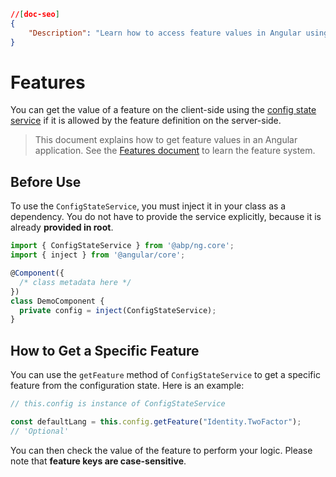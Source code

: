 ```json
//[doc-seo]
{
    "Description": "Learn how to access feature values in Angular using ConfigStateService for seamless integration with ABP Framework."
}
```

# Features

You can get the value of a feature on the client-side using the [config state service](./config-state.md) if it is allowed by the feature definition on the server-side.

> This document explains how to get feature values in an Angular application. See the [Features document](../../infrastructure/features.md) to learn the feature system.

## Before Use

To use the `ConfigStateService`, you must inject it in your class as a dependency. You do not have to provide the service explicitly, because it is already **provided in root**.

```js
import { ConfigStateService } from '@abp/ng.core';
import { inject } from '@angular/core';

@Component({
  /* class metadata here */
})
class DemoComponent {
  private config = inject(ConfigStateService);
}
```

## How to Get a Specific Feature

You can use the `getFeature` method of `ConfigStateService` to get a specific feature from the configuration state. Here is an example:

```js
// this.config is instance of ConfigStateService

const defaultLang = this.config.getFeature("Identity.TwoFactor");
// 'Optional'
```

You can then check the value of the feature to perform your logic. Please note that **feature keys are case-sensitive**.
